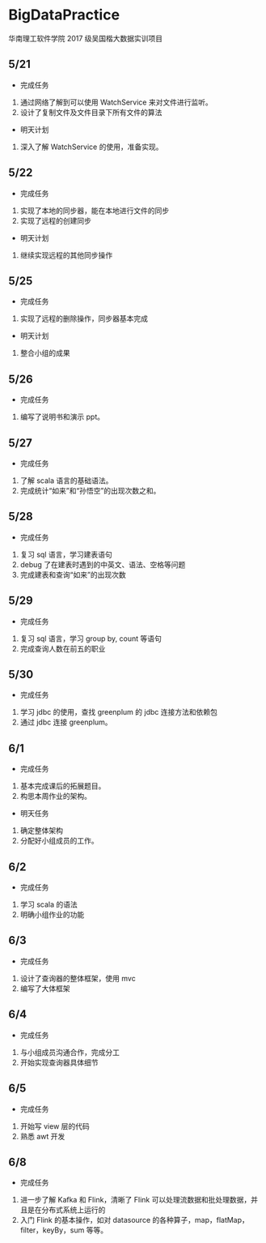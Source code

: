 # BigDataPractice
华南理工软件学院 2017 级吴国楷大数据实训项目


## 5/21 
* 完成任务
1. 通过网络了解到可以使用 WatchService 来对文件进行监听。
2. 设计了复制文件及文件目录下所有文件的算法

* 明天计划
1. 深入了解 WatchService 的使用，准备实现。

## 5/22
* 完成任务
1. 实现了本地的同步器，能在本地进行文件的同步
2. 实现了远程的创建同步

* 明天计划
1. 继续实现远程的其他同步操作

## 5/25
* 完成任务
1. 实现了远程的删除操作，同步器基本完成

* 明天计划
1. 整合小组的成果

## 5/26
* 完成任务
1. 编写了说明书和演示 ppt。


## 5/27
* 完成任务
1. 了解 scala 语言的基础语法。
2. 完成统计“如来”和“孙悟空”的出现次数之和。

## 5/28
* 完成任务
1. 复习 sql 语言，学习建表语句
2. debug 了在建表时遇到的中英文、语法、空格等问题
2. 完成建表和查询“如来”的出现次数

## 5/29
* 完成任务
1. 复习 sql 语言，学习 group by, count 等语句
2. 完成查询人数在前五的职业

## 5/30
* 完成任务
1. 学习 jdbc 的使用，查找 greenplum 的 jdbc 连接方法和依赖包
2. 通过 jdbc 连接 greenplum。

## 6/1
* 完成任务
1. 基本完成课后的拓展题目。
2. 构思本周作业的架构。

* 明天任务
1. 确定整体架构
2. 分配好小组成员的工作。

## 6/2
* 完成任务
1. 学习 scala 的语法
2. 明确小组作业的功能

## 6/3
* 完成任务
1. 设计了查询器的整体框架，使用 mvc 
2. 编写了大体框架

## 6/4
* 完成任务
1. 与小组成员沟通合作，完成分工
2. 开始实现查询器具体细节

## 6/5
* 完成任务
1. 开始写 view 层的代码
2. 熟悉 awt 开发

## 6/8
* 完成任务
1. 进一步了解 Kafka 和 Flink，清晰了 Flink 可以处理流数据和批处理数据，并且是在分布式系统上运行的
2. 入门 Flink 的基本操作，如对 datasource 的各种算子，map，flatMap，filter，keyBy，sum 等等。
